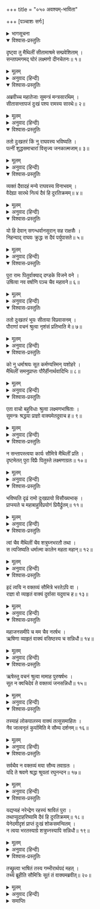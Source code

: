 +++
title = "०५० अवश्यम्-भाविता"

+++
[पञ्चाशः सर्गः]



<details><summary>भागसूचना</summary>

50. लक्ष्मण और सुमन्त्रकी बातचीत
</details>

<details open><summary>विश्वास-प्रस्तुतिः</summary>

दृष्ट्वा तु मैथिलीं सीतामाश्रमे सम्प्रवेशिताम् ।  
सन्तापमगमद् घोरं लक्ष्मणो दीनचेतनः॥ १॥
</details>

<details><summary>मूलम्</summary>

दृष्ट्वा तु मैथिलीं सीतामाश्रमे सम्प्रवेशिताम् ।  
सन्तापमगमद् घोरं लक्ष्मणो दीनचेतनः॥ १॥
</details>

<details><summary>अनुवाद (हिन्दी)</summary>

मिथिलेशकुमारी सीताका मुनिके आश्रममें प्रवेश हो गया, यह देखकर लक्ष्मण मन-ही-मन बहुत दुःखी हुए । उन्हें घोर संताप हुआ॥ १॥
</details>

<details open><summary>विश्वास-प्रस्तुतिः</summary>

अब्रवीच्च महातेजाः सुमन्त्रं मन्त्रसारथिम् ।  
सीतासन्तापजं दुःखं पश्य रामस्य सारथे॥ २॥
</details>

<details><summary>मूलम्</summary>

अब्रवीच्च महातेजाः सुमन्त्रं मन्त्रसारथिम् ।  
सीतासन्तापजं दुःखं पश्य रामस्य सारथे॥ २॥
</details>

<details><summary>अनुवाद (हिन्दी)</summary>

उस समय महातेजस्वी लक्ष्मण मन्त्रणामें सहायता देनेवाले सारथि सुमन्त्रसे बोले—‘सूत! देखो तो सही, श्रीरामको अभीसे सीताजीके विरहजनित संतापका कष्ट भोगना पड़ रहा है॥ २॥
</details>

<details open><summary>विश्वास-प्रस्तुतिः</summary>

ततो दुःखतरं किं नु राघवस्य भविष्यति ।  
पत्नीं शुद्धसमाचारां विसृज्य जनकात्मजाम्॥ ३॥
</details>

<details><summary>मूलम्</summary>

ततो दुःखतरं किं नु राघवस्य भविष्यति ।  
पत्नीं शुद्धसमाचारां विसृज्य जनकात्मजाम्॥ ३॥
</details>

<details><summary>अनुवाद (हिन्दी)</summary>

‘भला, श्रीरघुनाथजीको इससे बढ़कर दुःख क्या होगा कि उन्हें अपनी पवित्र आचरणवाली धर्मपत्नी जनककिशोरी सीताका परित्याग करना पड़ा॥ ३॥
</details>

<details open><summary>विश्वास-प्रस्तुतिः</summary>

व्यक्तं दैवादहं मन्ये राघवस्य विनाभवम् ।  
वैदेह्या सारथे नित्यं दैवं हि दुरतिक्रमम्॥ ४॥
</details>

<details><summary>मूलम्</summary>

व्यक्तं दैवादहं मन्ये राघवस्य विनाभवम् ।  
वैदेह्या सारथे नित्यं दैवं हि दुरतिक्रमम्॥ ४॥
</details>

<details><summary>अनुवाद (हिन्दी)</summary>

‘सारथे! रघुनाथजीको सीताका जो यह नित्य वियोग प्राप्त हुआ है, इसमें मैं दैवको ही कारण मानता हूँ; क्योंकि दैवका विधान दुर्लङ्‍घ्य होता है॥ ४॥
</details>

<details open><summary>विश्वास-प्रस्तुतिः</summary>

यो हि देवान् सगन्धर्वानसुरान् सह राक्षसैः ।  
निहन्याद् राघवः क्रुद्धः स दैवं पर्युपासते॥ ५॥
</details>

<details><summary>मूलम्</summary>

यो हि देवान् सगन्धर्वानसुरान् सह राक्षसैः ।  
निहन्याद् राघवः क्रुद्धः स दैवं पर्युपासते॥ ५॥
</details>

<details><summary>अनुवाद (हिन्दी)</summary>

‘जो श्रीरघुनाथजी कुपित होनेपर देवताओं, गन्धर्वों तथा राक्षसोंसहित असुरोंका भी संहार कर सकते हैं, वे ही दैवकी उपासना कर रहे हैं (उसका निवारण नहीं कर पा रहे हैं)॥ ५॥
</details>

<details open><summary>विश्वास-प्रस्तुतिः</summary>

पुरा रामः पितुर्वाक्याद् दण्डके विजने वने ।  
उषित्वा नव वर्षाणि पञ्च चैव महावने॥ ६॥
</details>

<details><summary>मूलम्</summary>

पुरा रामः पितुर्वाक्याद् दण्डके विजने वने ।  
उषित्वा नव वर्षाणि पञ्च चैव महावने॥ ६॥
</details>

<details><summary>अनुवाद (हिन्दी)</summary>

‘पहले श्रीरामचन्द्रजीको पिताके कहनेसे चौदह वर्षोंतक विशाल एवं निर्जन दण्डकवनमें रहना पड़ा है॥
</details>

<details open><summary>विश्वास-प्रस्तुतिः</summary>

ततो दुःखतरं भूयः सीताया विप्रवासनम् ।  
पौराणां वचनं श्रुत्वा नृशंसं प्रतिभाति मे॥ ७॥
</details>

<details><summary>मूलम्</summary>

ततो दुःखतरं भूयः सीताया विप्रवासनम् ।  
पौराणां वचनं श्रुत्वा नृशंसं प्रतिभाति मे॥ ७॥
</details>

<details><summary>अनुवाद (हिन्दी)</summary>

‘अब उससे भी बढ़कर दुःखकी बात यह हुई कि उन्हें सीताजीको निर्वासित करना पड़ा । परंतु पुरवासियोंकी बात सुनकर ऐसा कर बैठना मुझे अत्यन्त निर्दयतापूर्ण कर्म जान पड़ता है॥ ७॥
</details>

<details open><summary>विश्वास-प्रस्तुतिः</summary>

को नु धर्माश्रयः सूत कर्मण्यस्मिन् यशोहरे ।  
मैथिलीं समनुप्राप्तः पौरैर्हीनार्थवादिभिः॥ ८॥
</details>

<details><summary>मूलम्</summary>

को नु धर्माश्रयः सूत कर्मण्यस्मिन् यशोहरे ।  
मैथिलीं समनुप्राप्तः पौरैर्हीनार्थवादिभिः॥ ८॥
</details>

<details><summary>अनुवाद (हिन्दी)</summary>

‘सूत! सीताजीके विषयमें अन्यायपूर्ण बात कहनेवाले इन पुरवासियोंके कारण ऐसे कीर्तिनाशक कर्ममें प्रवृत्त होकर श्रीरामचन्द्रजीने किस धर्मराशिका उपार्जन कर लिया है?’॥ ८॥
</details>

<details open><summary>विश्वास-प्रस्तुतिः</summary>

एता वाचो बहुविधाः श्रुत्वा लक्ष्मणभाषिताः ।  
सुमन्त्रः श्रद्धया प्राज्ञो वाक्यमेतदुवाच ह॥ ९॥
</details>

<details><summary>मूलम्</summary>

एता वाचो बहुविधाः श्रुत्वा लक्ष्मणभाषिताः ।  
सुमन्त्रः श्रद्धया प्राज्ञो वाक्यमेतदुवाच ह॥ ९॥
</details>

<details><summary>अनुवाद (हिन्दी)</summary>

लक्ष्मणकी कही हुई इन अनेक प्रकारकी बातोंको सुनकर बुद्धिमान् सुमन्त्रने श्रद्धापूर्वक ये वचन कहे—
</details>

<details open><summary>विश्वास-प्रस्तुतिः</summary>

न सन्तापस्त्वया कार्यः सौमित्रे मैथिलीं प्रति ।  
दृष्टमेतत् पुरा विप्रैः पितुस्ते लक्ष्मणाग्रतः॥ १०॥
</details>

<details><summary>मूलम्</summary>

न सन्तापस्त्वया कार्यः सौमित्रे मैथिलीं प्रति ।  
दृष्टमेतत् पुरा विप्रैः पितुस्ते लक्ष्मणाग्रतः॥ १०॥
</details>

<details><summary>अनुवाद (हिन्दी)</summary>

‘सुमित्रानन्दन! मिथिलेशकुमारी सीताके विषयमें आपको संतप्त नहीं होना चाहिये । लक्ष्मण! यह बात ब्राह्मणोंने आपके पिताजीके सामने ही जान ली थी॥ १०॥
</details>

<details open><summary>विश्वास-प्रस्तुतिः</summary>

भविष्यति दृढं रामो दुःखप्रायो विसौख्यभाक् ।  
प्राप्स्यते च महाबाहुर्विप्रयोगं प्रियैर्द्रुतम्॥ ११॥
</details>

<details><summary>मूलम्</summary>

भविष्यति दृढं रामो दुःखप्रायो विसौख्यभाक् ।  
प्राप्स्यते च महाबाहुर्विप्रयोगं प्रियैर्द्रुतम्॥ ११॥
</details>

<details><summary>अनुवाद (हिन्दी)</summary>

‘उन दिनों दुर्वासाजीने कहा था कि ‘श्रीराम निश्चय ही अधिक दुःख उठायेंगे । प्रायः उनका सौख्य छिन जायगा । महाबाहु श्रीरामको शीघ्र ही अपने प्रियजनोंसे वियोग प्राप्त होगा॥ ११॥
</details>

<details open><summary>विश्वास-प्रस्तुतिः</summary>

त्वां चैव मैथिलीं चैव शत्रुघ्नभरतौ तथा ।  
स त्यजिष्यति धर्मात्मा कालेन महता महान्॥ १२॥
</details>

<details><summary>मूलम्</summary>

त्वां चैव मैथिलीं चैव शत्रुघ्नभरतौ तथा ।  
स त्यजिष्यति धर्मात्मा कालेन महता महान्॥ १२॥
</details>

<details><summary>अनुवाद (हिन्दी)</summary>

‘सुमित्राकुमार! धर्मात्मा महापुरुष श्रीराम दीर्घकाल बीतते-बीतते तुमको, मिथिलेशकुमारीको तथा भरत और शत्रुघ्नको भी त्याग देंगे॥ १२॥
</details>

<details open><summary>विश्वास-प्रस्तुतिः</summary>

इदं त्वयि न वक्तव्यं सौमित्रे भरतेऽपि वा ।  
राज्ञा वो व्याहृतं वाक्यं दुर्वासा यदुवाच ह॥ १३॥
</details>

<details><summary>मूलम्</summary>

इदं त्वयि न वक्तव्यं सौमित्रे भरतेऽपि वा ।  
राज्ञा वो व्याहृतं वाक्यं दुर्वासा यदुवाच ह॥ १३॥
</details>

<details><summary>अनुवाद (हिन्दी)</summary>

‘दुर्वासाने जो बात कही थी, उसे महाराज दशरथने तुमसे, शत्रुघ्नसे और भरतसे भी कहनेकी मनाही कर दी थी॥ १३॥
</details>

<details open><summary>विश्वास-प्रस्तुतिः</summary>

महाजनसमीपे च मम चैव नरर्षभ ।  
ऋषिणा व्याहृतं वाक्यं वसिष्ठस्य च सन्निधौ॥ १४॥
</details>

<details><summary>मूलम्</summary>

महाजनसमीपे च मम चैव नरर्षभ ।  
ऋषिणा व्याहृतं वाक्यं वसिष्ठस्य च सन्निधौ॥ १४॥
</details>

<details><summary>अनुवाद (हिन्दी)</summary>

‘नरश्रेष्ठ! दुर्वासा मुनिने बहुत बड़े जनसमुदायके समीप मेरे समक्ष तथा महर्षि वसिष्ठके निकट वह बात कही थी॥ १४॥
</details>

<details open><summary>विश्वास-प्रस्तुतिः</summary>

ऋषेस्तु वचनं श्रुत्वा मामाह पुरुषर्षभः ।  
सूत न क्वचिदेवं ते वक्तव्यं जनसन्निधौ॥ १५॥
</details>

<details><summary>मूलम्</summary>

ऋषेस्तु वचनं श्रुत्वा मामाह पुरुषर्षभः ।  
सूत न क्वचिदेवं ते वक्तव्यं जनसन्निधौ॥ १५॥
</details>

<details><summary>अनुवाद (हिन्दी)</summary>

‘दुर्वासा मुनिकी वह बात सुनकर पुरुषप्रवर दशरथने मुझसे कहा था कि ‘सूत! तुम्हें दूसरे लोगोंके सामने इस तरहकी बात नहीं कहनी चाहिये’॥ १५॥
</details>

<details open><summary>विश्वास-प्रस्तुतिः</summary>

तस्याहं लोकपालस्य वाक्यं तत्सुसमाहितः ।  
नैव जात्वनृतं कुर्यामिति मे सौम्य दर्शनम्॥ १६॥
</details>

<details><summary>मूलम्</summary>

तस्याहं लोकपालस्य वाक्यं तत्सुसमाहितः ।  
नैव जात्वनृतं कुर्यामिति मे सौम्य दर्शनम्॥ १६॥
</details>

<details><summary>अनुवाद (हिन्दी)</summary>

‘सौम्य! उन लोकपालक दशरथके उस वाक्यको मैं झूठा न करूँ’ यह मेरा संकल्प है । इसके लिये मैं सदा सावधान रहता हूँ॥ १६॥
</details>

<details open><summary>विश्वास-प्रस्तुतिः</summary>

सर्वथैव न वक्तव्यं मया सौम्य तवाग्रतः ।  
यदि ते श्रवणे श्रद्धा श्रूयतां रघुनन्दन॥ १७॥
</details>

<details><summary>मूलम्</summary>

सर्वथैव न वक्तव्यं मया सौम्य तवाग्रतः ।  
यदि ते श्रवणे श्रद्धा श्रूयतां रघुनन्दन॥ १७॥
</details>

<details><summary>अनुवाद (हिन्दी)</summary>

‘सौम्य रघुनन्दन! यद्यपि यह बात मुझे आपके सामने सर्वथा ही नहीं कहनी चाहिये, तथापि यदि आपके मनमें यह सुननेके लिये श्रद्धा (उत्सुकता) हो तो सुनिये॥ १७॥
</details>

<details open><summary>विश्वास-प्रस्तुतिः</summary>

यद्यप्यहं नरेन्द्रेण रहस्यं श्रावितं पुरा ।  
तथाप्युदाहरिष्यामि दैवं हि दुरतिक्रमम्॥ १८॥  
येनेदमीदृशं प्राप्तं दुःखं शोकसमन्वितम् ।  
न त्वया भरतस्याग्रे शत्रुघ्नस्यापि सन्निधौ॥ १९॥
</details>

<details><summary>मूलम्</summary>

यद्यप्यहं नरेन्द्रेण रहस्यं श्रावितं पुरा ।  
तथाप्युदाहरिष्यामि दैवं हि दुरतिक्रमम्॥ १८॥  
येनेदमीदृशं प्राप्तं दुःखं शोकसमन्वितम् ।  
न त्वया भरतस्याग्रे शत्रुघ्नस्यापि सन्निधौ॥ १९॥
</details>

<details><summary>अनुवाद (हिन्दी)</summary>

‘यद्यपि पूर्वकालमें महाराजने इस रहस्यको दूसरोंपर प्रकट न करनेके लिये आदेश दिया था, तथापि आज मैं वह बात कहूँगा । दैवके विधानको लाँघना बहुत कठिन है; जिससे यह दुःख और शोक प्राप्त हुआ है । भैया! तुम्हें भी भरत और शत्रुघ्नके सामने यह बात नहीं कहनी चाहिये’॥ १८-१९॥
</details>

<details open><summary>विश्वास-प्रस्तुतिः</summary>

तच्छ्रुत्वा भाषितं तस्य गम्भीरार्थपदं महत् ।  
तथ्यं ब्रूहीति सौमित्रिः सूतं तं वाक्यमब्रवीत्॥ २०॥
</details>

<details><summary>मूलम्</summary>

तच्छ्रुत्वा भाषितं तस्य गम्भीरार्थपदं महत् ।  
तथ्यं ब्रूहीति सौमित्रिः सूतं तं वाक्यमब्रवीत्॥ २०॥
</details>

<details><summary>अनुवाद (हिन्दी)</summary>

सुमन्त्रका यह गम्भीर भाषण सुनकर सुमित्राकुमार लक्ष्मणने कहा—‘सुमन्त्रजी! जो सच्ची बात हो, उसे आप अवश्य कहिये’॥ २०॥
</details>

<details><summary>समाप्तिः</summary>

इत्यार्षे श्रीमद्रामायणे वाल्मीकीये आदिकाव्ये उत्तरकाण्डे पञ्चाशः सर्गः॥ ५०॥  
इस प्रकार श्रीवाल्मीकिनिर्मित आर्षरामायण आदिकाव्यके उत्तरकाण्डमें पचासवाँ सर्ग पूरा हुआ॥ ५०॥
</details>

